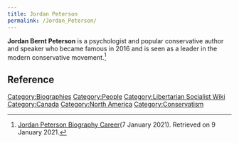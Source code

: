 ```yaml
---
title: Jordan Peterson
permalink: /Jordan_Peterson/
---
```


**Jordan Bernt Peterson** is a psychologist and popular conservative
author and speaker who became famous in 2016 and is seen as a leader in
the modern conservative movement.[^1]

## Reference

<references />

[Category:Biographies](Category:Biographies.md "wikilink")
[Category:People](Category:People.md "wikilink") [Category:Libertarian
Socialist Wiki](Category:Libertarian_Socialist_Wiki.md "wikilink")
[Category:Canada](Category:Canada.md "wikilink") [Category:North
America](Category:North_America.md "wikilink")
[Category:Conservatism](Category:Conservatism.md "wikilink")

[^1]: [Jordan Peterson Biography
    Career](https://dotlocal.org/jordan-peterson/)(7 January 2021).
    Retrieved on 9 January 2021.